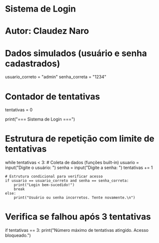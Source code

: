 # Sistema de Login
# Autor: Claudez Naro

# Dados simulados (usuário e senha cadastrados)
usuario_correto = "admin"
senha_correta = "1234"

# Contador de tentativas
tentativas = 0

print("=== Sistema de Login ===")

# Estrutura de repetição com limite de tentativas
while tentativas < 3:
    # Coleta de dados (funções built-in)
    usuario = input("Digite o usuário: ")
    senha = input("Digite a senha: ")
    tentativas += 1

    # Estrutura condicional para verificar acesso
    if usuario == usuario_correto and senha == senha_correta:
        print("Login bem-sucedido!")
        break
    else:
        print("Usuário ou senha incorretos. Tente novamente.\n")

# Verifica se falhou após 3 tentativas
if tentativas == 3:
    print("Número máximo de tentativas atingido. Acesso bloqueado.")
